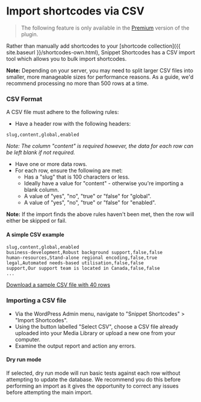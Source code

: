 # Import shortcodes via CSV

> The following feature is only available in the [Premium](https://shop.yeken.uk/product/shortcode-variables/) version of the plugin.

Rather than manually add shortcodes to your [shortcode collection]({{ site.baseurl }}/shortcodes-own.html), Snippet Shortcodes has a CSV import tool which allows you to bulk import shortcodes.

**Note:** Depending on your server, you may need to split larger CSV files into smaller, more manageable sizes for performance reasons. As a guide, we'd recommend processing no more than 500 rows at a time.

### CSV Format

A CSV file must adhere to the following rules:

- Have a header row with the following headers:

```
slug,content,global,enabled
```

*Note: The column "content" is required however, the data for each row can be left blank if not required.*

- Have one or more data rows.
- For each row, ensure the following are met:
    - Has a "slug" that is 100 characters or less.
    - Ideally have a value for "content" - otherwise you're importing a blank column.
    - A value of "yes", "no", "true" or "false" for "global".
    - A value of "yes", "no", "true" or "false" for "enabled".
    
**Note:** If the import finds the above rules haven't been met, then the row will either be skipped or fail.

#### A simple CSV example

```
slug,content,global,enabled
business-development,Robust background support,false,false
human-resources,Stand-alone regional encoding,false,true
legal,Automated needs-based utilisation,false,false
support,Our support team is located in Canada,false,false
...
```

[Download a sample CSV file with 40 rows](csv-import-test.csv)

### Importing a CSV file

- Via the WordPress Admin menu, navigate to "Snippet Shortcodes" > "Import Shortcodes".
- Using the button labelled "Select CSV", choose a CSV file already uploaded into your Media Library or upload a new one from your computer.
- Examine the output report and action any errors.

#### Dry run mode

If selected, dry run mode will run basic tests against each row without attempting to update the database. We recommend you do this before performing an import as it gives the opportunity to correct any issues before attempting the main import.